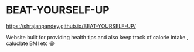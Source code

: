 # BEAT-YOURSELF-UP

https://shrajanpandey.github.io/BEAT-YOURSELF-UP/

Website bulit for providing health tips and also keep track of calorie intake , caluclate BMI etc 😀
